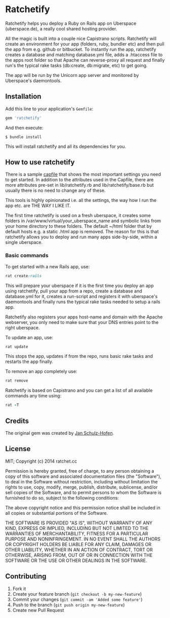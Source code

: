 # Ratchetify

Ratchetify helps you deploy a Ruby on Rails app on Uberspace (uberspace.de), a really cool shared hosting provider.

All the magic is built into a couple nice Capistrano scripts. Ratchetify will create an environment for your app (folders, ruby, bundler etc) and then pull the app from e.g. github or bitbucket. To instantly run the app, ratchetify creates a database and matching database.yml file, adds a .htaccess file to the apps root folder so that Apache can reverse-proxy all request and finally run's the typical rake tasks (db:create, db:migrate, etc) to get going. 

The app will be run by the Unicorn app server and monitored by Uberspace's daemontools.

## Installation

Add this line to your application's `Gemfile`:

```ruby
gem 'ratchetify'
```

And then execute:

    $ bundle install
    
This will install ratchetify and all its dependencies for you.

## How to use ratchetify

There is a sample [capfile](https://github.com/ratchetcc/ratchetify/blob/master/Capfile.example) that shows the most important settings you need to get started. In addition to the attributes used in the Capfile, there are more attributes pre-set in lib/ratchetify.rb and lib/ratchetify/base.rb but usually there is no need to change any of these.

This tools is highly opinionated i.e. all the settings, the way how I run the app etc. are THE WAY I LIKE IT. 

The first time ratchetify is used on a fresh uberspace, it creates some folders in /var/www/virtual/your_uberspace_name and symbolic links from your home directory to these folders. The default ~/html folder that by default hosts e.g. a static .html app is removed. The reason for this is that ratchetify allows you to deploy and run many apps side-by-side, within a single uberspace.

### Basic commands

To get started with a new Rails app, use:

```ruby
rat create:rails
```

This will prepare your uberspace if it is the first time you deploy an app using ratchetify, pull your app from a repo, create a database and database.yml for it, creates a run-script and registers it with uberspace's daemontools and finally runs the typical rake tasks needed to setup a rails app.

Ratchetify also registers your apps host-name and domain with the Apache webserver, you only need to make sure that your DNS entries point to the right uberspace.

To update an app, use:

```ruby
rat update
```

This stops the app, updates if from the repo, runs basic rake tasks and restarts the app finally.

To remove an app completely use:

```ruby
rat remove
```

Ratchetify is based on Capistrano and you can get a list of all available commands any time using:

```ruby
rat -T
```

## Credits

The original gem was created by [Jan Schulz-Hofen](https://github.com/yeah/uberspacify). 

## License

MIT; Copyright (c) 2014 ratchet.cc

Permission is hereby granted, free of charge, to any person obtaining a copy of this software and associated documentation files (the "Software"), to deal in the Software without restriction, including without limitation the rights to use, copy, modify, merge, publish, distribute, sublicense, and/or sell copies of the Software, and to permit persons to whom the Software is furnished to do so, subject to the following conditions:

The above copyright notice and this permission notice shall be included in all copies or substantial portions of the Software.

THE SOFTWARE IS PROVIDED "AS IS", WITHOUT WARRANTY OF ANY KIND, EXPRESS OR IMPLIED, INCLUDING BUT NOT LIMITED TO THE WARRANTIES OF MERCHANTABILITY, FITNESS FOR A PARTICULAR PURPOSE AND NONINFRINGEMENT. IN NO EVENT SHALL THE AUTHORS OR COPYRIGHT HOLDERS BE LIABLE FOR ANY CLAIM, DAMAGES OR OTHER LIABILITY, WHETHER IN AN ACTION OF CONTRACT, TORT OR OTHERWISE, ARISING FROM, OUT OF OR IN CONNECTION WITH THE SOFTWARE OR THE USE OR OTHER DEALINGS IN THE SOFTWARE.

## Contributing

1. Fork it
2. Create your feature branch (`git checkout -b my-new-feature`)
3. Commit your changes (`git commit -am 'Added some feature'`)
4. Push to the branch (`git push origin my-new-feature`)
5. Create new Pull Request
